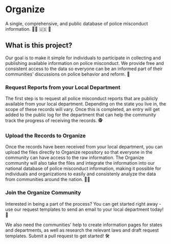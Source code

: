 # Organize
A single, comprehensive, and public database of police misconduct information. :policewoman: :us: :partying_face:

## What is this project?
Our goal is to make it simple for individuals to participate in collecting and publishing available information on police misconduct. We provide free and consistent access to the data so everyone can be an informed part of their communities' discussions on police behavior and reform. :statue_of_liberty:

### Request Reports from your Local Department
The first step is to request all police misconduct reports that are publicly available from your local department. Depending on the state you live in, the scope of these records will vary. Once this is completed, an entry will get added to the public log for the department that can help the community track the progress of receiving the records. :detective:

### Upload the Records to Organize
Once the records have been received from your local department, you can upload the files directly to Organize repository so that everyone in the community can have access to the raw information. The Organize community will also take the files and integrate the information into our national database of police misconduct information, making it possible for individuals and organizations to easily and consistenly analyze the data from communities around the nation. :technologist:

### Join the Organize Community
Interested in being a part of the process? You can get started right away - use our request templates to send an email to your local department today! :e-mail:  

We also need the communities' help to create information pages for states and departments, as well as research the relevant laws and draft request templates. Submit a pull request to get started! :hammer_and_wrench:





